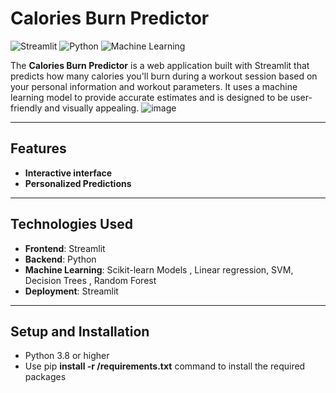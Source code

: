 # Calories Burn Predictor

![Streamlit](https://img.shields.io/badge/Streamlit-FF4B4B?style=for-the-badge&logo=Streamlit&logoColor=white)
![Python](https://img.shields.io/badge/Python-3.8%2B-blue?style=for-the-badge&logo=python)
![Machine Learning](https://img.shields.io/badge/Machine%20Learning-Powered-orange?style=for-the-badge)

The **Calories Burn Predictor** is a web application built with Streamlit that predicts how many calories you'll burn during a workout session based on your personal information and workout parameters. It uses a machine learning model to provide accurate estimates and is designed to be user-friendly and visually appealing.
![image](https://github.com/user-attachments/assets/a1b619c9-f474-4cb3-a3d3-8b5390c21ec9)

---

## Features

- **Interactive interface**
- **Personalized Predictions**

---

## Technologies Used

- **Frontend**: Streamlit
- **Backend**: Python
- **Machine Learning**: Scikit-learn Models , Linear regression, SVM, Decision Trees , Random Forest
- **Deployment**: Streamlit

---

## Setup and Installation

- Python 3.8 or higher
- Use pip **install -r /requirements.txt** command to install the required packages
